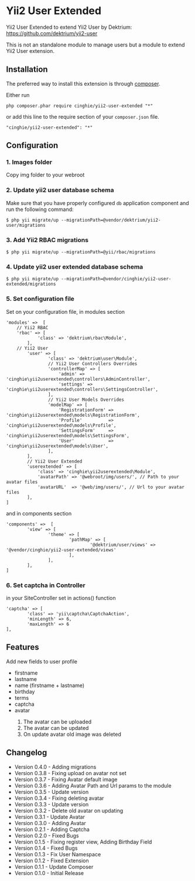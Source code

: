 # Yii2 User Extended
Yii2 User Extended to extend Yii2 User by Dektrium: https://github.com/dektrium/yii2-user

This is not an standalone module to manage users but a module to extend Yii2 User extension.

Installation
-----------------

The preferred way to install this extension is through [composer](http://getcomposer.org/download/).

Either run

```
php composer.phar require cinghie/yii2-user-extended "*"
```

or add this line to the require section of your `composer.json` file.

```
"cinghie/yii2-user-extended": "*"
```

Configuration
-----------------

### 1. Images folder

Copy img folder to your webroot

### 2. Update yii2 user database schema

Make sure that you have properly configured `db` application component
and run the following command:
```
$ php yii migrate/up --migrationPath=@vendor/dektrium/yii2-user/migrations
```

### 3. Add Yii2 RBAC migrations 

```
$ php yii migrate/up --migrationPath=@yii/rbac/migrations
```

### 4. Update yii2 user extended database schema

```
$ php yii migrate/up --migrationPath=@vendor/cinghie/yii2-user-extended/migrations
```

### 5. Set configuration file

Set on your configuration file, in modules section

```
'modules' =>  [
	// Yii2 RBAC
	'rbac' => [
        	'class' => 'dektrium\rbac\Module',
    	],
	// Yii2 User
        'user' => [
                'class' => 'dektrium\user\Module',
                // Yii2 User Controllers Overrides
				'controllerMap' => [
					'admin' => 'cinghie\yii2userextended\controllers\AdminController',
					'settings' => 'cinghie\yii2userextended\controllers\SettingsController',
				],
				// Yii2 User Models Overrides
				'modelMap' => [
					'RegistrationForm' => 'cinghie\yii2userextended\models\RegistrationForm',
					'Profile'          => 'cinghie\yii2userextended\models\Profile',
					'SettingsForm'     => 'cinghie\yii2userextended\models\SettingsForm',
					'User'             => 'cinghie\yii2userextended\models\User',
				],
        ],
        // Yii2 User Extended
		'userextended' => [
            'class' => 'cinghie\yii2userextended\Module',
            'avatarPath' => '@webroot/img/users/', // Path to your avatar files
            'avatarURL'  => '@web/img/users/', // Url to your avatar files
        ],
]
```

and in components section

```
'components' =>  [
        'view' => [
                'theme' => [
                        'pathMap' => [
                                '@dektrium/user/views' => '@vendor/cinghie/yii2-user-extended/views'
                        ],
                ],
        ],
]
```

### 6. Set captcha in Controller

in your SiteController set in actions() function

```
'captcha' => [
        'class' => 'yii\captcha\CaptchaAction',
        'minLength' => 6,
        'maxLength' => 6
],
```

Features
-----------------

Add new fields to user profile
<ul>
  <li>firstname</li>
  <li>lastname</li>
  <li>name (firstname + lastname)</li>  
  <li>birthday</li>
  <li>terms</li>
  <li>captcha</li>
  <li>avatar</li>  
  <ol>
	<li>The avatar can be uploaded</li>
	<li>The avatar can be updated</li>
	<li>On update avatar old image was deleted</li>
  </ol>
</ul>



Changelog
-----------------

<ul>
  <li>Version 0.4.0 - Adding migrations</li>
  <li>Version 0.3.8 - Fixing upload on avatar not set</li>
  <li>Version 0.3.7 - Fixing Avatar default image</li>
  <li>Version 0.3.6 - Adding Avatar Path and Url params to the module</li>
  <li>Version 0.3.5 - Update version</li>
  <li>Version 0.3.4 - Fixing deleting avatar</li>
  <li>Version 0.3.3 - Update version</li>
  <li>Version 0.3.2 - Delete old avatar on updating</li>
  <li>Version 0.3.1 - Update Avatar</li>
  <li>Version 0.3.0 - Adding Avatar</li>
  <li>Version 0.2.1 - Adding Captcha</li>
  <li>Version 0.2.0 - Fixed Bugs</li>
  <li>Version 0.1.5 - Fixing register view, Adding Birthday Field</li>
  <li>Version 0.1.4 - Fixed Bugs</li>
  <li>Version 0.1.3 - Fix User Namespace</li>
  <li>Version 0.1.2 - Fixed Extension</li>
  <li>Version 0.1.1 - Update Composer</li>
  <li>Version 0.1.0 - Initial Release</li>
</ul>
